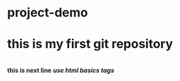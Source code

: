 # project-demo
<h1>this is my first git repository</h1>
<br>
<b>this is next line</b>
<b><i>use html basics tags</i></b>
